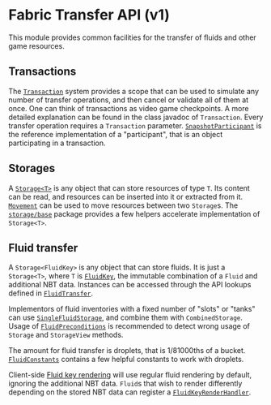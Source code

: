 # Fabric Transfer API (v1)
This module provides common facilities for the transfer of fluids and other game resources.

## Transactions
The [`Transaction`](src/main/java/net/fabricmc/fabric/api/transfer/v1/transaction/Transaction.java) system provides a
scope that can be used to simulate any number of transfer operations, and then cancel or validate all of them at once.
One can think of transactions as video game checkpoints. A more detailed explanation can be found in the class javadoc of `Transaction`.
Every transfer operation requires a `Transaction` parameter.
[`SnapshotParticipant`](src/main/java/net/fabricmc/fabric/api/transfer/v1/transaction/base/SnapshotParticipant.java)
is the reference implementation of a "participant", that is an object participating in a transaction.

## Storages
A [`Storage<T>`](src/main/java/net/fabricmc/fabric/api/transfer/v1/storage/Storage.java) is any object that can store resources of type `T`.
Its content can be read, and resources can be inserted into it or extracted from it.
[`Movement`](src/main/java/net/fabricmc/fabric/api/transfer/v1/storage/Movement.java) can be used to move resources between two `Storage`s.
The [`storage/base`](src/main/java/net/fabricmc/fabric/api/transfer/v1/storage/base) package provides a few helpers accelerate
implementation of `Storage<T>`.

## Fluid transfer
A `Storage<FluidKey>` is any object that can store fluids. It is just a `Storage<T>`, where `T` is
[`FluidKey`](src/main/java/net/fabricmc/fabric/api/transfer/v1/fluid/FluidKey.java), the immutable combination of a `Fluid` and additional NBT data.
Instances can be accessed through the API lookups defined in [`FluidTransfer`](src/main/java/net/fabricmc/fabric/api/transfer/v1/fluid/FluidTransfer.java).

Implementors of fluid inventories with a fixed number of "slots" or "tanks" can use
[`SingleFluidStorage`](src/main/java/net/fabricmc/fabric/api/transfer/v1/fluid/base/SingleFluidStorage.java),
and combine them with `CombinedStorage`.
Usage of [`FluidPreconditions`](src/main/java/net/fabricmc/fabric/api/transfer/v1/fluid/FluidPreconditions.java) is recommended to detect
wrong usage of `Storage` and `StorageView` methods.

The amount for fluid transfer is droplets, that is 1/81000ths of a bucket.
[`FluidConstants`](src/main/java/net/fabricmc/fabric/api/transfer/v1/fluid/FluidConstants.java) contains a few helpful constants
to work with droplets.

Client-side [Fluid key rendering](src/main/java/net/fabricmc/fabric/api/transfer/v1/client/fluid/FluidKeyRendering.java) will use regular fluid rendering by default,
ignoring the additional NBT data.
`Fluid`s that wish to render differently depending on the stored NBT data can register a
[`FluidKeyRenderHandler`](src/main/java/net/fabricmc/fabric/api/transfer/v1/client/fluid/FluidKeyRenderHandler.java).
